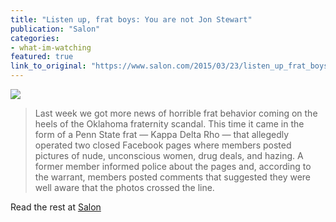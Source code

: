 ```yaml
---
title: "Listen up, frat boys: You are not Jon Stewart"
publication: "Salon"
categories: 
- what-im-watching
featured: true
link_to_original: "https://www.salon.com/2015/03/23/listen_up_frat_boys_you_are_not_jon_stewart/"
---
```

![](/assets/img/jon_stewart_shrug-620x412.jpg)

> Last week we got more news of horrible frat behavior coming on the heels of the Oklahoma fraternity scandal.  This time it came in the form of a Penn State frat — Kappa Delta Rho — that allegedly operated two closed Facebook pages where members posted pictures of nude, unconscious women, drug deals, and hazing.  A former member informed police about the pages and, according to the warrant, members posted comments that suggested they were well aware that the photos crossed the line.

Read the rest at [Salon](https://www.salon.com/2015/03/23/listen_up_frat_boys_you_are_not_jon_stewart/)


